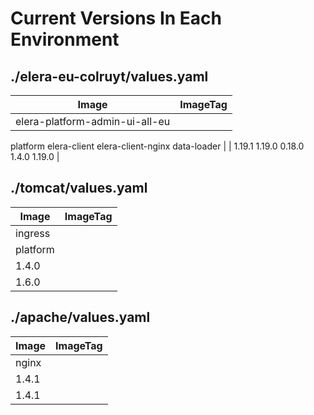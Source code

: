 # Current Versions In Each Environment
## ./elera-eu-colruyt/values.yaml
| Image | ImageTag |
|-------|----------|
| elera-platform-admin-ui-all-eu
platform
elera-client
elera-client-nginx
data-loader |
| 1.19.1
1.19.0
0.18.0
1.4.0
1.19.0 |
## ./tomcat/values.yaml
| Image | ImageTag |
|-------|----------|
| ingress
platform |
| 1.4.0
1.6.0 |
## ./apache/values.yaml
| Image | ImageTag |
|-------|----------|
| nginx |
| 1.4.1
1.4.1 |
